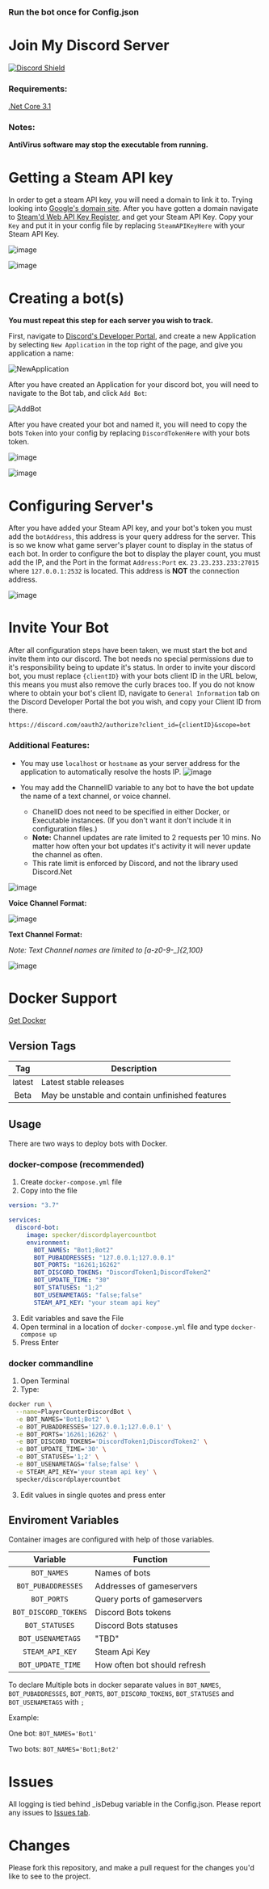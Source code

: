 ### **Run the bot once for Config.json** 
 
# Join My Discord Server

[![Discord Shield](https://discordapp.com/api/guilds/824404335105933382/widget.png?style=shield)](https://discord.gg/meBtwthmmD)

### Requirements:
[.Net Core 3.1](https://dotnet.microsoft.com/download/dotnet/thank-you/runtime-desktop-3.1.13-windows-x64-installer)

### Notes:
**AntiVirus software may stop the executable from running.**

# Getting a Steam API key
In order to get a steam API key, you will need a domain to link it to. Trying looking into [Google's domain site](https://domains.google.com/registrar/). After you have gotten a domain navigate to [Steam'd Web API Key Register](https://steamcommunity.com/dev/apikey), and get your Steam API Key. Copy your `Key` and put it in your config file by replacing `SteamAPIKeyHere` with your Steam API Key.

![image](https://user-images.githubusercontent.com/24533882/103162963-c9304000-47b4-11eb-814e-c6156649b908.png)

![image](https://user-images.githubusercontent.com/24533882/149275986-27063a6e-f1b0-4c52-87f3-cf0a5f9fa77d.png)


# Creating a bot(s)
**You must repeat this step for each server you wish to track.**

First, navigate to [Discord's Developer Portal](https://discord.com/developers/applications), and create a new Application by selecting `New Application` in the top right of the page, and give you application a name:

![NewApplication](https://user-images.githubusercontent.com/24533882/103163050-da2d8100-47b5-11eb-99cd-8d6c92214f25.PNG)

After you have created an Application for your discord bot, you will need to navigate to the Bot tab, and click `Add Bot`:

![AddBot](https://user-images.githubusercontent.com/24533882/103163081-4f00bb00-47b6-11eb-9745-17210b6114dc.PNG)

After you have created your bot and named it, you will need to copy the bots `Token` into your config by replacing `DiscordTokenHere` with your bots token.

![image](https://user-images.githubusercontent.com/24533882/103163390-9ab56380-47ba-11eb-9c44-ec7f83343078.png)

![image](https://user-images.githubusercontent.com/24533882/149276159-a350543f-3091-4632-9597-7f24f362fce1.png)


# Configuring Server's
After you have added your Steam API key, and your bot's token you must add the `botAddress`, this address is your query address for the server. This is so we know what game server's player count to display in the status of each bot. In order to configure the bot to display the player count, you must add the IP, and the Port in the format `Address:Port` ex. `23.23.233.233:27015` where `127.0.0.1:2532` is located. This address is **NOT** the connection address.

![image](https://user-images.githubusercontent.com/24533882/149276263-edc7a259-9751-4125-84c9-e949cad7324a.png)

# Invite Your Bot
After all configuration steps have been taken, we must start the bot and invite them into our discord. The bot needs no special permissions due to it's responsibility being to update it's status. In order to invite your discord bot, you must replace `{clientID}` with your bots client ID in the URL below, this means you must also remove the curly braces too. If you do not know where to obtain your bot's client ID, navigate to `General Information` tab on the Discord Developer Portal the bot you wish, and copy your Client ID from there.

```
https://discord.com/oauth2/authorize?client_id={clientID}&scope=bot
```

### Additional Features:

- You may use `localhost` or `hostname` as your server address for the application to automatically resolve the hosts IP.
![image](https://user-images.githubusercontent.com/24533882/149276420-04551e2b-7516-437b-960c-f2493463325d.png)

- You may add the ChannelID variable to any bot to have the bot update the name of a text channel, or voice channel.
  - ChanelID does not need to be specified in either Docker, or Executable instances. (If you don't want it don't include it in configuration files.)
  - **Note:** Channel updates are rate limited to 2 requests per 10 mins. No matter how often your bot updates it's activity it will never update the channel as often.
  - This rate limit is enforced by Discord, and not the library used Discord.Net

![image](https://user-images.githubusercontent.com/24533882/153981476-4b258809-1860-4ec3-8454-bf826538bca7.png)

**Voice Channel Format:**

![image](https://user-images.githubusercontent.com/24533882/153981685-d84541e4-aa21-4731-a27d-448bb9a0332e.png)

**Text Channel Format:**

*Note: Text Channel names are limited to [a-z0-9-_]{2,100}*

![image](https://user-images.githubusercontent.com/24533882/153981690-130a1ca1-02ba-4d95-a5a0-4e98cd192443.png)

# Docker Support
[Get Docker](https://docs.docker.com/get-docker/)

## Version Tags

| Tag | Description |
| :----: | --- |
| latest | Latest stable releases |
| Beta | May be unstable and contain unfinished features |

## Usage

There are two ways to deploy bots with Docker.

### docker-compose (recommended)

 1. Create `docker-compose.yml` file 
 2. Copy into the file
  ```yaml
  version: "3.7"

  services:
    discord-bot:
       image: specker/discordplayercountbot
       environment:
         BOT_NAMES: "Bot1;Bot2"
         BOT_PUBADDRESSES: "127.0.0.1;127.0.0.1"
         BOT_PORTS: "16261;16262"
         BOT_DISCORD_TOKENS: "DiscordToken1;DiscordToken2"
         BOT_UPDATE_TIME: "30"
         BOT_STATUSES: "1;2"
         BOT_USENAMETAGS: "false;false"
         STEAM_API_KEY: "your steam api key"
  ```
 3. Edit variables and save the File
 4. Open terminal in a location of `docker-compose.yml` file and type `docker-compose up`
 5. Press Enter

### docker commandline

 1. Open Terminal
 2. Type:
  ```bash
  docker run \
    --name=PlayerCounterDiscordBot \
    -e BOT_NAMES='Bot1;Bot2' \
    -e BOT_PUBADDRESSES='127.0.0.1;127.0.0.1' \
    -e BOT_PORTS='16261;16262' \
    -e BOT_DISCORD_TOKENS='DiscordToken1;DiscordToken2' \
    -e BOT_UPDATE_TIME='30' \
    -e BOT_STATUSES='1;2' \
    -e BOT_USENAMETAGS='false;false' \
    -e STEAM_API_KEY='your steam api key' \
    specker/discordplayercountbot
  ```
 3. Edit values in single quotes and press enter

## Enviroment Variables

Container images are configured with help of those variables.

| Variable | Function |
| :----: | --- |
| `BOT_NAMES` | Names of bots |
| `BOT_PUBADDRESSES` | Addresses of gameservers |
| `BOT_PORTS` | Query ports of gameservers |
| `BOT_DISCORD_TOKENS` | Discord Bots tokens |
| `BOT_STATUSES` | Discord Bots statuses |
| `BOT_USENAMETAGS` | "TBD" |
| `STEAM_API_KEY` | Steam Api Key |
| `BOT_UPDATE_TIME` | How often bot should refresh |

To declare Multiple bots in docker separate values in `BOT_NAMES`, `BOT_PUBADDRESSES`, `BOT_PORTS`, `BOT_DISCORD_TOKENS`, `BOT_STATUSES` and `BOT_USENAMETAGS` with `;` 
 
 Example:
  
  One bot:
   `BOT_NAMES='Bot1'`
  
  Two bots:
   `BOT_NAMES='Bot1;Bot2'`

# Issues
All logging is tied behind _isDebug variable in the Config.json. Please report any issues to [Issues tab](https://github.com/GravityWolfNotAmused/PlayerCountDiscordBot/issues).

# Changes
Please fork this repository, and make a pull request for the changes you'd like to see to the project.
